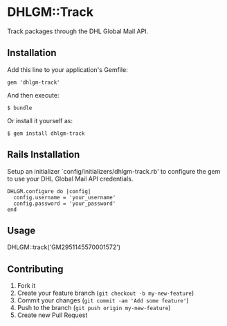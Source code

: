 # DHLGM::Track

Track packages through the DHL Global Mail API.

## Installation

Add this line to your application's Gemfile:

    gem 'dhlgm-track'

And then execute:

    $ bundle

Or install it yourself as:

    $ gem install dhlgm-track

## Rails Installation

Setup an initializer `config/initializers/dhlgm-track.rb' to configure the gem to use your DHL Global Mail API credentials.

    DHLGM.configure do |config|
      config.username = 'your_username'
      config.password = 'your_password'
    end

## Usage

   DHLGM::track('GM2951145570001572')

## Contributing

1. Fork it
2. Create your feature branch (`git checkout -b my-new-feature`)
3. Commit your changes (`git commit -am 'Add some feature'`)
4. Push to the branch (`git push origin my-new-feature`)
5. Create new Pull Request